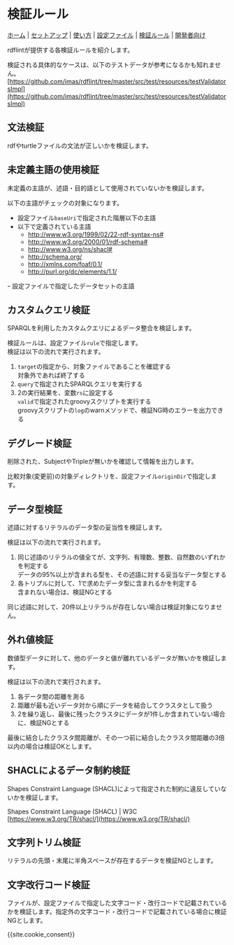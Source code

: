 # 検証ルール

[ホーム](index.md) |
[セットアップ](setup.md) |
[使い方](usage.md) |
[設定ファイル](config.md) |
[検証ルール](rules.md) |
[開発者向け](developer.md)

rdflintが提供する各検証ルールを紹介します。

検証される具体的なケースは、以下のテストデータが参考になるかも知れません。
[https://github.com/imas/rdflint/tree/master/src/test/resources/testValidatorsImpl](https://github.com/imas/rdflint/tree/master/src/test/resources/testValidatorsImpl)


## 文法検証

rdfやturtleファイルの文法が正しいかを検証します。

## 未定義主語の使用検証

未定義の主語が、述語・目的語として使用されていないかを検証します。

以下の主語がチェックの対象になります。

- 設定ファイル``baseUri``で指定された階層以下の主語
- 以下で定義されている主語
   - http://www.w3.org/1999/02/22-rdf-syntax-ns#
   - http://www.w3.org/2000/01/rdf-schema#
   - http://www.w3.org/ns/shacl#
   - http://schema.org/
   - http://xmlns.com/foaf/0.1/
   - http://purl.org/dc/elements/1.1/

ｰ 設定ファイルで指定したデータセットの主語

## カスタムクエリ検証

SPARQLを利用したカスタムクエリによるデータ整合を検証します。

検証ルールは、設定ファイル``rule``で指定します。  
検証は以下の流れで実行されます。

1. ``target``の指定から、対象ファイルであることを確認する  
   対象外であれば終了する
2. ``query``で指定されたSPARQLクエリを実行する
3. 2の実行結果を、変数``rs``に設定する  
   ``valid``で指定されたgroovyスクリプトを実行する  
   groovyスクリプトの``log``のwarnメソッドで、検証NG時のエラーを出力できる

## デグレード検証

削除された、SubjectやTripleが無いかを確認して情報を出力します。

比較対象(変更前)の対象ディレクトリを、設定ファイル``originDir``で指定します。

## データ型検証

述語に対するリテラルのデータ型の妥当性を検証します。

検証は以下の流れで実行されます。

1. 同じ述語のリテラルの値全てが、文字列、有理数、整数、自然数のいずれかを判定する  
   データの95%以上が含まれる型を、その述語に対する妥当なデータ型とする
2. 各トリプルに対して、1で求めたデータ型に含まれるかを判定する  
   含まれない場合は、検証NGとする

同じ述語に対して、20件以上リテラルが存在しない場合は検証対象になりません。

## 外れ値検証

数値型データに対して、他のデータと値が離れているデータが無いかを検証します。

検証は以下の流れで実行されます。

1. 各データ間の距離を測る
2. 距離が最も近いデータ対から順にデータを結合してクラスタとして扱う
3. 2を繰り返し、最後に残ったクラスタにデータが1件しか含まれていない場合に、検証NGとする

最後に結合したクラスタ間距離が、その一つ前に結合したクラスタ間距離の3倍以内の場合は検証OKとします。

## SHACLによるデータ制約検証

Shapes Constraint Language (SHACL)によって指定された制約に違反していないかを検証します。

Shapes Constraint Language (SHACL) | W3C  
[https://www.w3.org/TR/shacl/](https://www.w3.org/TR/shacl/)

## 文字列トリム検証

リテラルの先頭・末尾に半角スペースが存在するデータを検証NGとします。

## 文字改行コード検証

ファイルが、設定ファイルで指定した文字コード・改行コードで記載されているかを検証します。指定外の文字コード・改行コードで記載されている場合に検証NGとします。

{{site.cookie_consent}}
